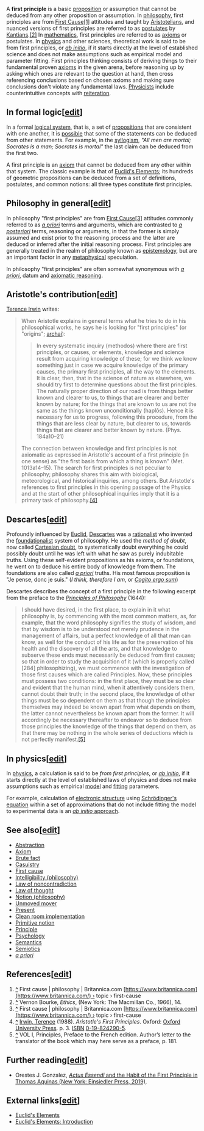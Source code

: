 A **first principle** is a basic [proposition](https://en.wikipedia.org/wiki/Proposition "Proposition") or assumption that cannot be deduced from any other proposition or assumption. In [philosophy](https://en.wikipedia.org/wiki/Philosophy "Philosophy"), first principles are from [First Cause](https://en.wikipedia.org/wiki/First_Cause "First Cause")[\[1\]](https://en.wikipedia.org/wiki/First_principle#cite_note-1) attitudes and taught by [Aristotelians](https://en.wikipedia.org/wiki/Aristotelianism "Aristotelianism"), and nuanced versions of first principles are referred to as [postulates](https://en.wikipedia.org/wiki/Postulate "Postulate") by [Kantians](https://en.wikipedia.org/wiki/Kantian "Kantian").[\[2\]](https://en.wikipedia.org/wiki/First_principle#cite_note-2) In [mathematics](https://en.wikipedia.org/wiki/Mathematics "Mathematics"), first principles are referred to as [axioms](https://en.wikipedia.org/wiki/Axiom "Axiom") or postulates. In [physics](https://en.wikipedia.org/wiki/Physics "Physics") and other sciences, theoretical work is said to be from first principles, or _[ab initio](https://en.wikipedia.org/wiki/Ab_initio "Ab initio")_, if it starts directly at the level of established science and does not make assumptions such as empirical model and parameter fitting. First principles thinking consists of deriving things to their fundamental proven [axioms](https://en.wikipedia.org/wiki/Axiom "Axiom") in the given arena, before reasoning up by asking which ones are relevant to the question at hand, then cross referencing conclusions based on chosen axioms and making sure conclusions don't violate any fundamental laws. [Physicists](https://en.wikipedia.org/wiki/Physicist "Physicist") include counterintuitive concepts with [reiteration](https://en.wikipedia.org/wiki/Reiteration "Reiteration").

## In formal logic\[[edit](https://en.wikipedia.org/w/index.php?title=First_principle&action=edit&section=1 "Edit section: In formal logic")\]

In a formal [logical system](https://en.wikipedia.org/wiki/Logical_system "Logical system"), that is, a set of [propositions](https://en.wikipedia.org/wiki/Proposition "Proposition") that are consistent with one another, it is [possible](https://en.wikipedia.org/wiki/Logical_possibility "Logical possibility") that some of the statements can be deduced from other statements. For example, in the [syllogism](https://en.wikipedia.org/wiki/Syllogism "Syllogism"), _"All men are mortal; Socrates is a man; Socrates is mortal"_ the last claim can be deduced from the first two.

A first principle is an [axiom](https://en.wikipedia.org/wiki/Axiom#Mathematical_logic#Logical_axioms "Axiom") that cannot be deduced from any other within that system. The classic example is that of [Euclid's Elements](https://en.wikipedia.org/wiki/Euclid%27s_Elements "Euclid's Elements"); its hundreds of geometric propositions can be deduced from a set of definitions, postulates, and common notions: all three types constitute first principles.

## Philosophy in general\[[edit](https://en.wikipedia.org/w/index.php?title=First_principle&action=edit&section=2 "Edit section: Philosophy in general")\]

In philosophy "first principles" are from [First Cause](https://en.wikipedia.org/wiki/First_Cause "First Cause")[\[3\]](https://en.wikipedia.org/wiki/First_principle#cite_note-3) attitudes commonly referred to as _[a priori](https://en.wikipedia.org/wiki/A_priori_and_a_posteriori "A priori and a posteriori")_ terms and arguments, which are contrasted to _[a posteriori](https://en.wikipedia.org/wiki/A_posteriori "A posteriori")_ terms, reasoning or arguments, in that the former is simply assumed and exist prior to the reasoning process and the latter are deduced or inferred after the initial reasoning process. First principles are generally treated in the realm of philosophy known as [epistemology](https://en.wikipedia.org/wiki/Epistemology "Epistemology"), but are an important factor in any [metaphysical](https://en.wikipedia.org/wiki/Metaphysics "Metaphysics") speculation.

In philosophy "first principles" are often somewhat synonymous with _[a priori](https://en.wikipedia.org/wiki/A_priori_knowledge "A priori knowledge")_, datum and [axiomatic reasoning](https://en.wikipedia.org/wiki/Axiomatic_reasoning "Axiomatic reasoning").

## Aristotle's contribution\[[edit](https://en.wikipedia.org/w/index.php?title=First_principle&action=edit&section=3 "Edit section: Aristotle's contribution")\]

[Terence Irwin](https://en.wikipedia.org/wiki/Terence_Irwin "Terence Irwin") writes:

> When Aristotle explains in general terms what he tries to do in his philosophical works, he says he is looking for "first principles" (or "origins"; [archai](https://en.wikipedia.org/wiki/Arche "Arche")):
> 
> > In every systematic inquiry (methodos) where there are first principles, or causes, or elements, knowledge and science result from acquiring knowledge of these; for we think we know something just in case we acquire knowledge of the primary causes, the primary first principles, all the way to the elements. It is clear, then, that in the science of nature as elsewhere, we should try first to determine questions about the first principles. The naturally proper direction of our road is from things better known and clearer to us, to things that are clearer and better known by nature; for the things that are known to us are not the same as the things known unconditionally (haplôs). Hence it is necessary for us to progress, following this procedure, from the things that are less clear by nature, but clearer to us, towards things that are clearer and better known by nature. (Phys. 184a10–21)
> 
> The connection between knowledge and first principles is not axiomatic as expressed in Aristotle's account of a first principle (in one sense) as "the first basis from which a thing is known" (Met. 1013a14–15). The search for first principles is not peculiar to philosophy; philosophy shares this aim with biological, meteorological, and historical inquiries, among others. But Aristotle's references to first principles in this opening passage of the Physics and at the start of other philosophical inquiries imply that it is a primary task of philosophy.[\[4\]](https://en.wikipedia.org/wiki/First_principle#cite_note-4)

## Descartes\[[edit](https://en.wikipedia.org/w/index.php?title=First_principle&action=edit&section=4 "Edit section: Descartes")\]

Profoundly influenced by [Euclid](https://en.wikipedia.org/wiki/Euclid "Euclid"), [Descartes](https://en.wikipedia.org/wiki/Descartes "Descartes") was a [rationalist](https://en.wikipedia.org/wiki/Rationalist "Rationalist") who invented the [foundationalist](https://en.wikipedia.org/wiki/Foundationalist "Foundationalist") system of philosophy. He used the _method of doubt_, now called [Cartesian doubt](https://en.wikipedia.org/wiki/Cartesian_doubt "Cartesian doubt"), to systematically doubt everything he could possibly doubt until he was left with what he saw as purely indubitable truths. Using these self-evident propositions as his axioms, or foundations, he went on to deduce his entire body of knowledge from them. The foundations are also called _[a priori](https://en.wikipedia.org/wiki/A_priori_and_a_posteriori "A priori and a posteriori")_ truths. His most famous proposition is "Je pense, donc je suis." (_I think, therefore I am_, or _[Cogito ergo sum](https://en.wikipedia.org/wiki/Cogito_ergo_sum "Cogito ergo sum")_)

Descartes describes the concept of a first principle in the following excerpt from the preface to the _[Principles of Philosophy](https://en.wikipedia.org/wiki/Principles_of_Philosophy "Principles of Philosophy")_ (1644):

> I should have desired, in the first place, to explain in it what philosophy is, by commencing with the most common matters, as, for example, that the word philosophy signifies the study of wisdom, and that by wisdom is to be understood not merely prudence in the management of affairs, but a perfect knowledge of all that man can know, as well for the conduct of his life as for the preservation of his health and the discovery of all the arts, and that knowledge to subserve these ends must necessarily be deduced from first causes; so that in order to study the acquisition of it (which is properly called \[284\] philosophizing), we must commence with the investigation of those first causes which are called Principles. Now, these principles must possess two conditions: in the first place, they must be so clear and evident that the human mind, when it attentively considers them, cannot doubt their truth; in the second place, the knowledge of other things must be so dependent on them as that though the principles themselves may indeed be known apart from what depends on them, the latter cannot nevertheless be known apart from the former. It will accordingly be necessary thereafter to endeavor so to deduce from those principles the knowledge of the things that depend on them, as that there may be nothing in the whole series of deductions which is not perfectly manifest.[\[5\]](https://en.wikipedia.org/wiki/First_principle#cite_note-5)

## In physics\[[edit](https://en.wikipedia.org/w/index.php?title=First_principle&action=edit&section=5 "Edit section: In physics")\]

In [physics](https://en.wikipedia.org/wiki/Physics "Physics"), a calculation is said to be _from first principles_, or _[ab initio](https://en.wikipedia.org/wiki/Ab_initio "Ab initio")_, if it starts directly at the level of established laws of physics and does not make assumptions such as empirical [model](https://en.wikipedia.org/wiki/Physical_model "Physical model") and [fitting](https://en.wikipedia.org/wiki/Curve_fitting "Curve fitting") parameters.

For example, calculation of [electronic structure](https://en.wikipedia.org/wiki/Electronic_structure "Electronic structure") using [Schrödinger's equation](https://en.wikipedia.org/wiki/Schr%C3%B6dinger%27s_equation "Schrödinger's equation") within a set of approximations that do not include fitting the model to experimental data is an [_ab initio_ approach](https://en.wikipedia.org/wiki/Ab_initio_quantum_chemistry_methods "Ab initio quantum chemistry methods").

## See also\[[edit](https://en.wikipedia.org/w/index.php?title=First_principle&action=edit&section=6 "Edit section: See also")\]

-   [Abstraction](https://en.wikipedia.org/wiki/Abstraction "Abstraction")
-   [Axiom](https://en.wikipedia.org/wiki/Axiom "Axiom")
-   [Brute fact](https://en.wikipedia.org/wiki/Brute_fact "Brute fact")
-   [Casuistry](https://en.wikipedia.org/wiki/Casuistry "Casuistry")
-   [First cause](https://en.wikipedia.org/wiki/First_cause "First cause")
-   [Intelligibility (philosophy)](https://en.wikipedia.org/wiki/Intelligibility_(philosophy) "Intelligibility (philosophy)")
-   [Law of noncontradiction](https://en.wikipedia.org/wiki/Law_of_noncontradiction "Law of noncontradiction")
-   [Law of thought](https://en.wikipedia.org/wiki/Law_of_thought "Law of thought")
-   [Notion (philosophy)](https://en.wikipedia.org/wiki/Notion_(philosophy) "Notion (philosophy)")
-   [Unmoved mover](https://en.wikipedia.org/wiki/Unmoved_mover "Unmoved mover")
-   [Present](https://en.wikipedia.org/wiki/Present "Present")
-   [Clean room implementation](https://en.wikipedia.org/wiki/Clean_room_implementation "Clean room implementation")
-   [Primitive notion](https://en.wikipedia.org/wiki/Primitive_notion "Primitive notion")
-   [Principle](https://en.wikipedia.org/wiki/Principle "Principle")
-   [Psychology](https://en.wikipedia.org/wiki/Psychology "Psychology")
-   [Semantics](https://en.wikipedia.org/wiki/Semantics "Semantics")
-   [Semiotics](https://en.wikipedia.org/wiki/Semiotics "Semiotics")
-   _[a priori](https://en.wikipedia.org/wiki/A_priori "A priori")_

## References\[[edit](https://en.wikipedia.org/w/index.php?title=First_principle&action=edit&section=7 "Edit section: References")\]

1.  **[^](https://en.wikipedia.org/wiki/First_principle#cite_ref-1 "Jump up")** First cause | philosophy | Britannica.com [https://www.britannica.com](https://www.britannica.com/) › topic › first-cause
2.  **[^](https://en.wikipedia.org/wiki/First_principle#cite_ref-2 "Jump up")** Vernon Bourke, _Ethics_, (New York: The Macmillan Co., 1966), 14.
3.  **[^](https://en.wikipedia.org/wiki/First_principle#cite_ref-3 "Jump up")** First cause | philosophy | Britannica.com [https://www.britannica.com](https://www.britannica.com/) › topic › first-cause
4.  **[^](https://en.wikipedia.org/wiki/First_principle#cite_ref-4 "Jump up")** [Irwin, Terence](https://en.wikipedia.org/wiki/Terence_Irwin "Terence Irwin") (1988). _Aristotle's First Principles_. Oxford: [Oxford University Press](https://en.wikipedia.org/wiki/Oxford_University_Press "Oxford University Press"). p. 3. [ISBN](https://en.wikipedia.org/wiki/ISBN_(identifier) "ISBN (identifier)") [0-19-824290-5](https://en.wikipedia.org/wiki/Special:BookSources/0-19-824290-5 "Special:BookSources/0-19-824290-5").
5.  **[^](https://en.wikipedia.org/wiki/First_principle#cite_ref-5 "Jump up")** VOL I, Principles, Preface to the French edition. Author’s letter to the translator of the book which may here serve as a preface, p. 181.

## Further reading\[[edit](https://en.wikipedia.org/w/index.php?title=First_principle&action=edit&section=8 "Edit section: Further reading")\]

-   Orestes J. Gonzalez, [_Actus Essendi_ and the Habit of the First Principle in Thomas Aquinas (New York: Einsiedler Press, 2019)](https://www.amazon.com/dp/0578522179?ref_=pe_3052080_397514860).

## External links\[[edit](https://en.wikipedia.org/w/index.php?title=First_principle&action=edit&section=9 "Edit section: External links")\]

-   [Euclid's Elements](http://aleph0.clarku.edu/~djoyce/java/elements/elements.html)
-   [Euclid's Elements: Introduction](https://mathcs.clarku.edu/~djoyce/java/elements/elements.html)